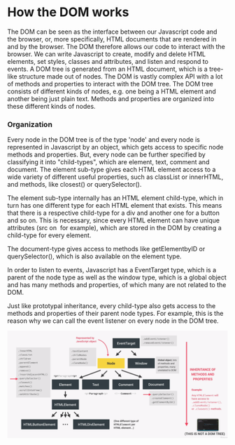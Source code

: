 # How the DOM works

The DOM can be seen as the interface between our Javascript code and the browser, or, more specifically, HTML documents that are rendered in and by the browser. The DOM therefore allows our code to interact with the browser. We can write Javascript to create, modify and delete HTML elements, set styles, classes and attributes, and listen and respond to events. A DOM tree is generated from an HTML document, which is a tree-like structure made out of nodes. The DOM is vastly complex API with a lot of methods and properties to interact with the DOM tree. The DOM tree consists of different kinds of nodes, e.g. one being a HTML element and another being just plain text. Methods and properties are organized into these different kinds of nodes.

### Organization

Every node in the DOM tree is of the type 'node' and every node is represented in Javascript by an object, which gets access to specific node methods and properties. But, every node can be further specified by classifying it into "child-types", which are element, text, comment and document. The element sub-type gives each HTML element access to a wide variety of different useful properties, such as classList or innerHTML, and methods, like closest() or querySelector().

The element sub-type internally has an HTML element child-type, which in turn has one different type for each HTML element that exists. This means that there is a respective child-type for a div and another one for a button and so on. This is necessary, since every HTML element can have unique attributes (src on <img> for example), which are stored in the DOM by creating a child-type for every element.

The document-type gives access to methods like getElementbyID or querySelector(), which is also available on the element type.

In order to listen to events, Javascript has a EventTarget type, which is a parent of the node type as well as the window type, which is a global object and has many methods and properties, of which many are not related to the DOM.

Just like prototypal inheritance, every child-type also gets access to the methods and properties of their parent node types. For example, this is the reason why we can call the event listener on every node in the DOM tree.

![DOM_overview](../images/DOM_overview.png)